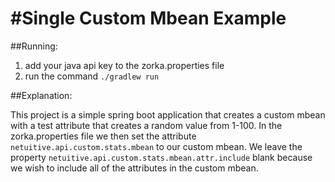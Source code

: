 #Single Custom Mbean Example
=======================

##Running:

1) add your java api key to the zorka.properties file
2) run the command `./gradlew run`

##Explanation:

This project is a simple spring boot application that creates a custom mbean with a test attribute that creates a random value from 1-100. In the zorka.properties file we then set the attribute `netuitive.api.custom.stats.mbean` to our custom mbean. We leave the property `netuitive.api.custom.stats.mbean.attr.include` blank because we wish to include all of the attributes in the custom mbean. 

